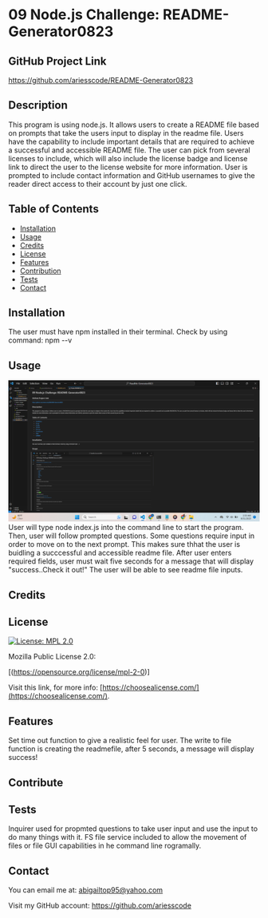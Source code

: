 # 09 Node.js Challenge: README-Generator0823

## GitHub Project Link
  https://github.com/ariesscode/README-Generator0823

## Description
This program is using node.js. It allows users to create a README file based on prompts that take the users input to display in the readme file. Users have the capability to include important details that are required to achieve a successful and accessible README file. The user can pick from several licenses to include, which will also include the license badge and license link to direct the user to the license website for more information. User is prompted to include contact information and GitHub usernames to give the reader direct access to their account by just one click.



## Table of Contents 

- [Installation](#installation)
- [Usage](#usage)
- [Credits](#credits)
- [License](#license)
- [Features](#features)
- [Contribution](#contribute)
- [Tests](#tests)
- [Contact](#contact)


## Installation
The user must have npm installed in their terminal. Check by using command: npm --v


## Usage
![sample ReadMe](assets/images/screenshot.png) User will type node index.js into the command line to start the program. Then, user will follow prompted questions. Some questions require input in order to move on to the next prompt. This makes sure thhat the user is buidling a succcessful and accessible readme file. After user enters required fields, user must wait five seconds for a message that will display "success..Check it out!" The user will be able to see readme file inputs.


## Credits


## License
[![License: MPL 2.0](https://img.shields.io/badge/License-MPL_2.0-brightgreen.svg)](https://opensource.org/licenses/MPL-2.0)

  Mozilla Public License 2.0:

  [(https://opensource.org/license/mpl-2-0)]

    

Visit this link, for more info: [https://choosealicense.com/](https://choosealicense.com/).


## Features

Set time out function to give a realistic feel for user. The write to file function is creating the readmefile, after 5 seconds, a message will display success!

## Contribute


## Tests
Inquirer used for propmted questions to take user input and use the input to do many things with it. FS file service included to allow the movement of files or file GUI capabilities in he command line rogramally.

## Contact
You can email me at:
abigailtop95@yahoo.com

Visit my GitHub account:
https://github.com/ariesscode


